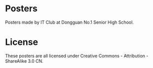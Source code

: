 Posters
=======

Posters made by IT Club at Dongguan No.1 Senior High School.

License
=======
These posters are all licensed under Creative Commons - Attribution - ShareAlike 3.0 CN.